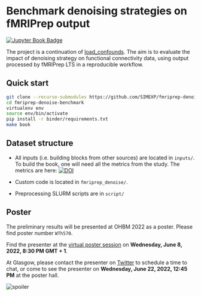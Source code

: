 # Benchmark denoising strategies on fMRIPrep output

[![Jupyter Book Badge](https://jupyterbook.org/badge.svg)](https://simexp.github.io/fmriprep-denoise-benchmark/)

The project is a continuation of [load_confounds](https://github.com/SIMEXP/load_confounds).
The aim is to evaluate the impact of denoising strategy on functional connectivity data, using output processed by fMRIPrep LTS in a reproducible workflow.

## Quick start

```bash
git clone --recurse-submodules https://github.com/SIMEXP/fmriprep-denoise-benchmark.git
cd fmriprep-denoise-benchmark
virtualenv env
source env/bin/activate
pip install -r binder/requirements.txt
make book
```

## Dataset structure

- All inputs (i.e. building blocks from other sources) are located in
  `inputs/`.
  To build the book, one will need all the metrics from the study.
  The metrics are here:
  [![DOI](https://zenodo.org/badge/DOI/10.5281/zenodo.6941758.svg)](https://doi.org/10.5281/zenodo.6941758)

- Custom code is located in `fmriprep_denoise/`. 

- Preprocessing SLURM scripts are in `script/` 


## Poster

The preliminary results will be presented at OHBM 2022 as a poster. 
Please find poster number `WTh570`.

Find the presenter at the 
[virtual poster session](https://event.fourwaves.com/ohbm-2022/abstracts/d49d130b-7f83-4c87-92f4-e1a8e319502b)
on __Wednesday, June 8, 2022, 8:30 PM GMT + 1__.

At Glasgow, please contact the presenter on [Twitter](https://twitter.com/HaoTingW713) to schedule a time to chat,
or come to see the presenter on __Wednesday, June 22, 2022, 12:45 PM__ at the poster hall.

![spoiler](./content/images/ohbm2022_abstract_head.png)
